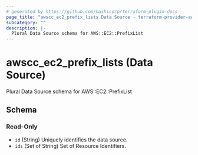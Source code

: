 ```yaml
---
# generated by https://github.com/hashicorp/terraform-plugin-docs
page_title: "awscc_ec2_prefix_lists Data Source - terraform-provider-awscc"
subcategory: ""
description: |-
  Plural Data Source schema for AWS::EC2::PrefixList
---
```


# awscc_ec2_prefix_lists (Data Source)

Plural Data Source schema for AWS::EC2::PrefixList



<!-- schema generated by tfplugindocs -->
## Schema

### Read-Only

- `id` (String) Uniquely identifies the data source.
- `ids` (Set of String) Set of Resource Identifiers.
